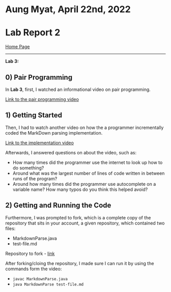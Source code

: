 # Aung Myat, April 22nd, 2022
# Lab Report 2
[Home Page](https://ruff1ezzz.github.io/cse15l-lab-reports/index.html)

***

**Lab 3:**

## 0) Pair Programming

In **Lab 3**, first, I watched an informational video on pair programming.

[Link to the pair programming video](https://www.youtube.com/watch?v=vgkahOzFH2Q&ab_channel=Code.org)

## 1) Getting Started

Then, I had to watch another video on how the a programmer incrementally coded the MarkDown parsing implementation. 

[Link to the implementation video](https://youtu.be/k67e-Icw4ug)

Afterwards, I answered questions on about the video, such as:
* How many times did the programmer use the internet to look up how to do something?
* Around what was the largest number of lines of code written in between runs of the program?
* Around how many times did the programmer use autocomplete on a variable name? How many typos do you think this helped avoid?

## 2) Getting and Running the Code

Furthermore, I was prompted to fork, which is a complete copy of the repository that sits in your account, a given repository, which contained two files:

* MarkdownParse.java
* test-file.md

Repository to fork - [link](https://github.com/nidhidhamnani/markdown-parser)

After forking/cloing the repository, I made sure I can run it by using the commands form the video:

* `javac MarkdownParse.java`
* `java MarkdownParse test-file.md`
